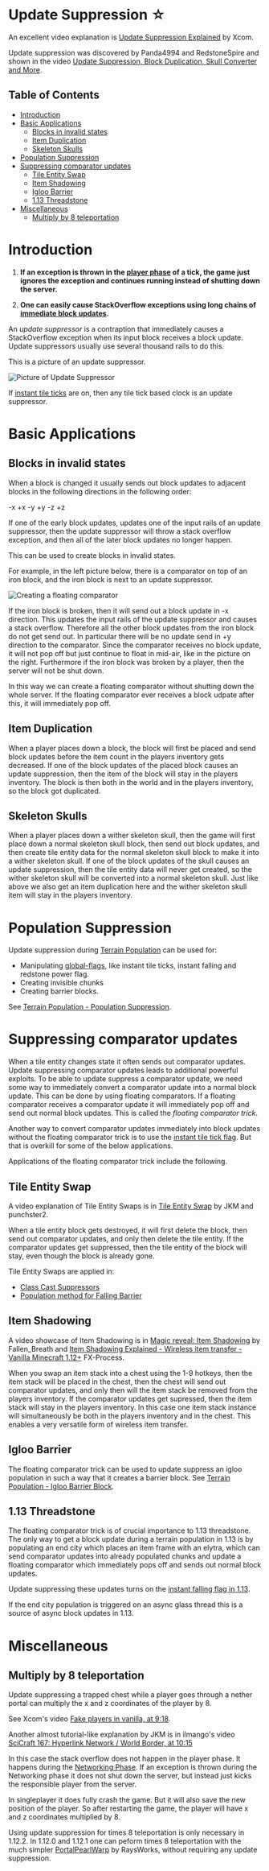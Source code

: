 # Update Suppression ☆

An excellent video explanation is [Update Suppression Explained](https://www.youtube.com/watch?v=IJhZpK-8p54) by Xcom.

Update suppression was discovered by Panda4994 and RedstoneSpire and shown in the video [Update Suppression, Block Duplication, Skull Converter and More](https://www.youtube.com/watch?v=mzfLHNeqjuY).

## Table of Contents

- [Introduction](#introduction)
- [Basic Applications](#basic-applications)
  * [Blocks in invalid states](#blocks-in-invalid-states)
  * [Item Duplication](#item-duplication)
  * [Skeleton Skulls](#skeleton-skulls)
- [Population Suppression](#population-suppression)
- [Suppressing comparator updates](#suppressing-comparator-updates)
  * [Tile Entity Swap](#tile-entity-swap)
  * [Item Shadowing](#item-shadowing)
  * [Igloo Barrier](#igloo-barrier)
  * [1.13 Threadstone](#113-threadstone)
- [Miscellaneous](#miscellaneous)
  * [Multiply by 8 teleportation](#multiply-by-8-teleportation)



# Introduction

1. **If an exception is thrown in the [player phase](tick-phases.md) of a tick, the game just ignores the exception and continues running instead of shutting down the server.**

2. **One can easily cause StackOverflow exceptions using long chains of [immediate block updates](tick-phases.md#immediate-updates).**

An *update suppressor* is a contraption that immediately causes a StackOverflow exception when its input block receives a block update.
Update suppressors usually use several thousand rails to do this.

This is a picture of an update suppressor.

![Picture of Update Suppressor](/images/UpdateSuppressor.PNG)

If [instant tile ticks](global-flags.md#instant-tile-ticks) are on, then any tile tick based clock is an update suppressor.


# Basic Applications

## Blocks in invalid states
When a block is changed it usually sends out block updates to adjacent blocks in the following directions  in the following order:

-x +x -y +y -z +z

If one of the early block updates, updates one of the input rails of an update suppressor,
then the update suppressor will throw a stack overflow exception,
and then all of the later block updates no longer happen.

This can be used to create blocks in invalid states.

For example, in the left picture below, there is a comparator on top of an iron block, and the iron block is next to an update suppressor.

![Creating a floating comparator](../images/Floating%20Comparator.png)

If the iron block is broken, then it will send out a block update in -x direction. This updates the input rails of the update suppressor and causes a stack overflow.
Therefore all the other block updates from the iron block do not get send out. In particular there will be no update send in +y direction to the comparator.
Since the comparator receives no block update, it will not pop off but just continue to float in mid-air, like in the picture on the right.
Furthermore if the iron block was broken by a player, then the server will not be shut down.

In this way we can create a floating comparator without shutting down the whole server. If the floating comparator ever receives a block udpate after this, it will immediately pop off.

## Item Duplication

When a player places down a block, the block will first be placed and send block updates before the item count in the players inventory gets decreased.
If one of the block updates of the placed block causes an update suppression, then the item of the block will stay in the players inventory.
The block is then both in the world and in the players inventory, so the block got duplicated.

## Skeleton Skulls

When a player places down a wither skeleton skull, then the game will first place down a normal skeleton skull block, then send out block updates,
and then create tile entity data for the normal skeleton skull block to make it into a wither skeleton skull.
If one of the block updates of the skull causes an update suppression, then the tile entity data will never get created, so the wither skeleton skull will be converted into a normal skeleton skull.
Just like above we also get an item duplication here and the wither skeleton skull item will stay in the players inventory.

# Population Suppression
Update suppression during [Terrain Population](chunk/population.md) can be used for:

- Manipulating [global-flags](global-flags.md), like instant tile ticks, instant falling and redstone power flag.
- Creating invisible chunks
- Creating barrier blocks.

See [Terrain Population - Population Suppression](chunk/population.md#population-suppression).

# Suppressing comparator updates

When a tile entity changes state it often sends out comparator updates. Update suppressing comparator updates leads to additional powerful exploits.
To be able to update suppress a comparator update, we need some way to immediately convert a comparator update into a normal block update.
This can be done by using floating comparators. If a floating comparator receives a comparator update it will immediately pop off and send out normal block updates. This is called the *floating comparator trick*.

Another way to convert comparator updates immediately into block updates without the floating comparator trick is to use the [instant tile tick flag](global-flags.md#instant-tile-ticks). But that is overkill for some of the below applications.

Applications of the floating comparator trick include the following.

## Tile Entity Swap
A video explanation of Tile Entity Swaps is in [Tile Entity Swap](https://www.youtube.com/watch?v=EpTaffAuVz4) by JKM and punchster2.

When a tile entity block gets destroyed, it will first delete the block, then send out comparator updates, and only then delete the tile entity.
If the comparator updates get suppressed, then the tile entity of the block will stay, even though the block is already gone.

Tile Entity Swaps are applied in:
- [Class Cast Suppressors](https://www.youtube.com/watch?v=f4ty-PZcvrI)
- [Population method for Falling Barrier](falling-block/falling-block-swaps.md#barrier)

## Item Shadowing
A video showcase of Item Shadowing is in [Magic reveal: Item Shadowing](https://www.youtube.com/watch?v=mTeYwq7HaEA) by Fallen_Breath and [Item Shadowing Explained - Wireless item transfer - Vanilla Minecraft 1.12+](https://www.youtube.com/watch?v=i8_FPyn20ns) FX-Process.

When you swap an item stack into a chest using the 1-9 hotkeys, then the item stack will be placed in the chest, then the chest will send out comparator updates,
and only then will the item stack be removed from the players inventory. If the comparator updates get supressed, then the item stack will stay in the players inventory.
In this case one item stack instance will simultaneously be both in the players inventory and in the chest.
This enables a very versatile form of wireless item transfer.

## Igloo Barrier
The floating comparator trick can be used to update suppress an igloo population in such a way that it creates a barrier block.
See [Terrain Population - Igloo Barrier Block](chunk/population.md#igloo-barrier-block).

## 1.13 Threadstone
The floating comparator trick is of crucial importance to 1.13 threadstone.
The only way to get a block update during a terrain population in 1.13 is by populating an end city which places an item frame with an elytra, which can send comparator updates into already populated chunks and update a floating comparator which immediately pops off and sends out normal block updates.

Update suppressing these updates turns on the [instant falling flag in 1.13](https://www.youtube.com/watch?v=CfMSatbWyfo).

If the end city population is triggered on an async glass thread this is a source of async block updates in 1.13.

# Miscellaneous

## Multiply by 8 teleportation
Update suppressing a trapped chest while a player goes through a nether portal can multiply the x and z coordinates of the player by 8.

See Xcom's video [Fake players in vanilla, at 9:18](https://www.youtube.com/watch?v=091mFU3d8m0&t=558s).

Another almost tutorial-like explanation by JKM is in ilmango's video [SciCraft 167: Hyperlink Network / World Border, at 10:15](https://www.youtube.com/watch?v=F5SFmu_3WVg&t=615s)

In this case the stack overflow does not happen in the player phase. It happens during the [Networking Phase](tick-phases.md#networking-phase).
If an exception is thrown during the Networking phase it does not shut down the server, but instead just kicks the responsible player from the server.

In singleplayer it does fully crash the game. But it will also save the new position of the player. So after restarting the game, the player will have x and z coordinates multiplied by 8.

Using update suppression for times 8 teleportation is only necessary in 1.12.2.
In 1.12.0 and 1.12.1 one can peform times 8 teleportation with the much simpler [PortalPearlWarp](https://www.youtube.com/watch?v=ITMnUkZz-8I) by RaysWorks, without requiring any update suppression.
